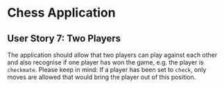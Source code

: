 # Chess Application

## User Story 7: Two Players

The application should allow that two players can play against each other and also recognise if one player has won the game, e.g. the player is `checkmate`. Please keep in mind: If a player has been set to `check`, only moves are allowed that would bring the player out of this position.
